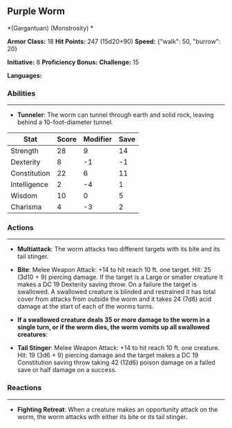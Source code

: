 ## Purple Worm
*(Gargantuan) (Monstrosity) *

**Armor Class:** 18
**Hit Points:** 247 (15d20+90)
**Speed:** {"walk": 50, "burrow": 20}

**Initiative:** 8
**Proficiency Bonus:**
**Challenge:** 15

**Languages:** 

### Abilities
 --- 
- **Tunneler**: The worm can tunnel through earth and solid rock, leaving behind a 10-foot-diameter tunnel.



| Stat | Score | Modifier | Save |
| ---- | ---- | ---- | ---- |
| Strength | 28 | 9 | 14 |
| Dexterity | 8 | -1 | -1 |
| Constitution | 22 | 6 | 11 |
| Intelligence | 2 | -4 | 1 |
| Wisdom | 10 | 0 | 5 |
| Charisma | 4 | -3 | 2 |

### Actions
 --- 
- **Multiattack**: The worm attacks two different targets with its bite and its tail stinger.

- **Bite**: Melee Weapon Attack: +14 to hit  reach 10 ft.  one target. Hit: 25 (3d10 + 9) piercing damage. If the target is a Large or smaller creature  it makes a DC 19 Dexterity saving throw. On a failure  the target is swallowed. A swallowed creature is blinded and restrained  it has total cover from attacks from outside the worm  and it takes 24 (7d6) acid damage at the start of each of the worms turns.

- **If a swallowed creature deals 35 or more damage to the worm in a single turn, or if the worm dies, the worm vomits up all swallowed creatures**: 

- **Tail Stinger**: Melee Weapon Attack: +14 to hit  reach 10 ft.  one creature. Hit: 19 (3d6 + 9) piercing damage  and the target makes a DC 19 Constitution saving throw  taking 42 (12d6) poison damage on a failed save or half damage on a success.

### Reactions
 --- 
- **Fighting Retreat**: When a creature makes an opportunity attack on the worm, the worm attacks with either its bite or its tail stinger.

